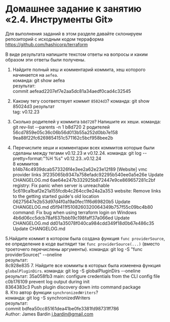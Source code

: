 # Домашнее задание к занятию «2.4. Инструменты Git»

Для выполнения заданий в этом разделе давайте склонируем репозиторий с исходным кодом 
терраформа https://github.com/hashicorp/terraform 

В виде результата напишите текстом ответы на вопросы и каким образом эти ответы были получены. 

1. Найдите полный хеш и комментарий коммита, хеш которого начинается на `aefea`.  
команда: git show aefea  
результат:  
commit aefead2207ef7e2aa5dc81a34aedf0cad4c32545  
  
2. Какому тегу соответствует коммит `85024d3`?
команда:
git show 85024d3
результат  
tag: v0.12.23

4. Сколько родителей у коммита `b8d720`? Напишите их хеши.
команда:  git rev-list --parents -n 1 b8d720
2 родителей  56cd7859e05c36c06b56d013b55a252d0bb7e158 9ea88f22fc6269854151c571162c5bcf958bee2b

5. Перечислите хеши и комментарии всех коммитов которые были сделаны между тегами  v0.12.23 и v0.12.24.
команда: 
git log --pretty=format:"%H %s" v0.12.23..v0.12.24  
8 коммитов  
b14b74c4939dcab573326f4e3ee2a62e23e12f89 [Website] vmc provider links
3f235065b9347a758efadc92295b540ee0a5e26e Update CHANGELOG.md
6ae64e247b332925b872447e9ce869657281c2bf registry: Fix panic when server is unreachable
5c619ca1baf2e21a155fcdb4c264cc9e24a2a353 website: Remove links to the getting started guide's old location
06275647e2b53d97d4f0a19a0fec11f6d69820b5 Update CHANGELOG.md
d5f9411f5108260320064349b757f55c09bc4b80 command: Fix bug when using terraform login on Windows
4b6d06cc5dcb78af637bbb19c198faff37a066ed Update CHANGELOG.md
dd01a35078f040ca984cdd349f18d0b67e486c35 Update CHANGELOG.md

5.Найдите коммит в котором была создана функция `func providerSource`, ее определение в коде выглядит 
так `func providerSource(...)` (вместо троеточего перечислены аргументы).
команда: git log -S "func providerSource(" --oneline  
результат:  
8c928e835
7. Найдите все коммиты в которых была изменена функция `globalPluginDirs`.
команда: git log -S globalPluginDirs --oneline  
результат:
35a058fb3 main: configure credentials from the CLI config file  
c0b176109 prevent log output during init  
8364383c3 Push plugin discovery down into command package  
8. Кто автор функции `synchronizedWriters`?    
команда: git log -S synchronizedWriters    
результат:  
commit bdfea50cc85161dea41be0fe3381fd98731ff786  
Author: James Bardin <j.bardin@gmail.com>  


